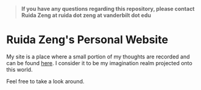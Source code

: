 >**If you have any questions regarding this repository, please contact Ruida Zeng at ruida dot zeng at vanderbilt dot edu**

# Ruida Zeng's Personal Website

My site is a place where a small portion of my thoughts are recorded and can be found [here](https://ruidazeng.github.io). I consider it to be my imagination realm projected onto this world.

Feel free to take a look around.
